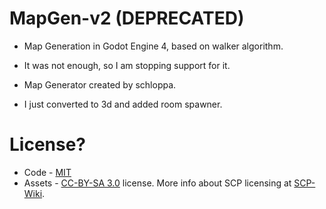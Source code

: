 # MapGen-v2 (DEPRECATED)
- Map Generation in Godot Engine 4, based on walker algorithm.
- It was not enough, so I am stopping support for it.

- Map Generator created by schloppa.
- I just converted to 3d and added room spawner.

# License?
- Code - [MIT](/LICENSE.MIT)
- Assets - [CC-BY-SA 3.0](/LICENSE.CCBYSA3) license. More info about SCP licensing at [SCP-Wiki](https://scp-wiki.wikidot.com/licensing-guide).
